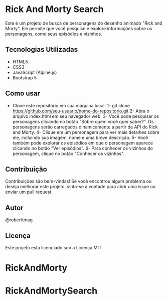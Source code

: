 # Rick And Morty Search
Este é um projeto de busca de personagens do desenho animado "Rick and Morty". Ele permite que você pesquise e explore informações sobre os personagens, como seus episódios e vizinhos.

## Tecnologias Utilizadas
- HTML5
- CSS3
- JavaScript (Alpine.js)
- Bootstrap 5
## Como usar
- Clone este repositório em sua máquina local:
1- git clone https://github.com/seu-usuario/nome-do-repositorio.git
2- Abra o arquivo index.html em seu navegador web.
3- Você pode pesquisar os personagens clicando no botão "Sobre quem você quer saber?". Os personagens serão carregados dinamicamente a partir da API do Rick and Morty.
4- Clique em um personagem para ver mais detalhes sobre ele, incluindo sua imagem, nome e uma breve descrição.
5- Você também pode explorar os episódios em que o personagem aparece clicando no botão "Ver episódios".
6- Para conhecer os vizinhos do personagem, clique no botão "Conhecer os vizinhos".
## Contribuição
Contribuições são bem-vindas! Se você encontrou algum problema ou deseja melhorar este projeto, sinta-se à vontade para abrir uma issue ou enviar um pull request.

## Autor
@roberttmag

## Licença
Este projeto está licenciado sob a Licença MIT.


# RickAndMorty
# RickAndMortySearch

